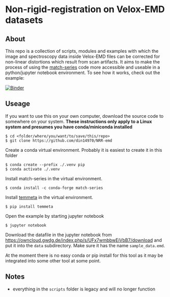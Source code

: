 # Non-rigid-registration on Velox-EMD datasets
## About
This repo is a collection of scripts, modules and examples with which the
image and spectroscopy data inside Velox-EMD files can be corrected for
non-linear distortions which result from scan artifacts. It aims to make
the process of using the [match-series](https://github.com/berkels/match-series) code more accessible and useable
in a python/jupyter notebook environment. To see how it works, check out
the example:

[![Binder](https://mybinder.org/badge_logo.svg)](https://mybinder.org/v2/gh/din14970/NRR-emd/master)

## Useage
If you want to use this on your own computer, download the source
code to somewhere on your system. **These instructions only apply to a Linux system
and presumes you have conda/miniconda installed**

```
$ cd <folder/where/you/want/to/save/this/repo>
$ git clone https://github.com/din14970/NRR-emd
```

Create a conda virtual environment. Probably it is easiest to create it
in this folder

```
$ conda create --prefix ./.venv pip
$ conda activate ./.venv
```

Install match-series in the virtual environment.

```
$ conda install -c conda-forge match-series
```

Install [temmeta](https://github.com/din14970/TEMMETA) in the virtual environment.

```
$ pip install temmeta
```

Open the example by starting jupyter notebook

```
$ jupyter notebook
```

Download the datafile in the jupyter notebook from <https://owncloud.gwdg.de/index.php/s/UFx7wmbbwEiVbB7/download> and put it into the `data` subdirectory. Make sure it has the name `sample_data.emd`.

At the moment there is no easy conda or pip install for this tool as it may be
integrated into some other tool at some point.

## Notes

* everything in the `scripts` folder is legacy and will no longer function
